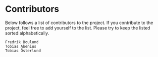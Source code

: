 # Contributors
Below follows a list of contributors to the project. If you contribute to the
project, feel free to add yourself to the list. Please try to keep the listed
sorted alphabetically.

    Fredrik Boulund
    Tobias Abenius
    Tobias Österlund
